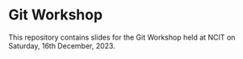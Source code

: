 # Git Workshop
This repository contains slides for the Git Workshop held at NCIT on Saturday, 16th December, 2023.
